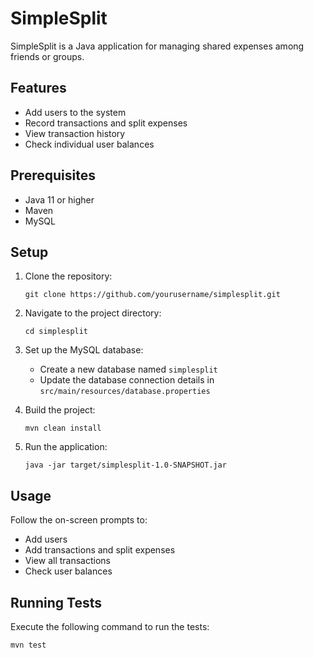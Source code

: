 # SimpleSplit

SimpleSplit is a Java application for managing shared expenses among friends or groups.

## Features

- Add users to the system
- Record transactions and split expenses
- View transaction history
- Check individual user balances

## Prerequisites

- Java 11 or higher
- Maven
- MySQL

## Setup

1. Clone the repository:
   ```
   git clone https://github.com/yourusername/simplesplit.git
   ```

2. Navigate to the project directory:
   ```
   cd simplesplit
   ```

3. Set up the MySQL database:
   - Create a new database named `simplesplit`
   - Update the database connection details in `src/main/resources/database.properties`

4. Build the project:
   ```
   mvn clean install
   ```

5. Run the application:
   ```
   java -jar target/simplesplit-1.0-SNAPSHOT.jar
   ```

## Usage

Follow the on-screen prompts to:
- Add users
- Add transactions and split expenses
- View all transactions
- Check user balances

## Running Tests

Execute the following command to run the tests:
```
mvn test
```

